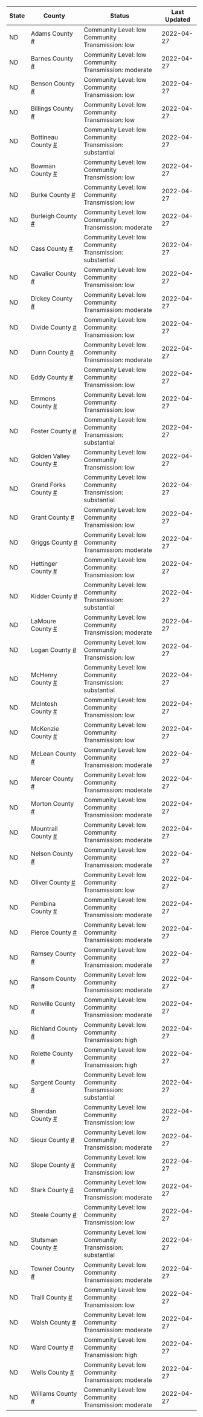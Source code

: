 State | County | Status | Last Updated
--- | --- | --- | --- 
ND | Adams County <a href="#adams_county">#</a> | <a name="adams_county"></a>Community Level: low<br/>Community Transmission: low | 2022-04-27
ND | Barnes County <a href="#barnes_county">#</a> | <a name="barnes_county"></a>Community Level: low<br/>Community Transmission: moderate | 2022-04-27
ND | Benson County <a href="#benson_county">#</a> | <a name="benson_county"></a>Community Level: low<br/>Community Transmission: low | 2022-04-27
ND | Billings County <a href="#billings_county">#</a> | <a name="billings_county"></a>Community Level: low<br/>Community Transmission: low | 2022-04-27
ND | Bottineau County <a href="#bottineau_county">#</a> | <a name="bottineau_county"></a>Community Level: low<br/>Community Transmission: substantial | 2022-04-27
ND | Bowman County <a href="#bowman_county">#</a> | <a name="bowman_county"></a>Community Level: low<br/>Community Transmission: low | 2022-04-27
ND | Burke County <a href="#burke_county">#</a> | <a name="burke_county"></a>Community Level: low<br/>Community Transmission: low | 2022-04-27
ND | Burleigh County <a href="#burleigh_county">#</a> | <a name="burleigh_county"></a>Community Level: low<br/>Community Transmission: moderate | 2022-04-27
ND | Cass County <a href="#cass_county">#</a> | <a name="cass_county"></a>Community Level: low<br/>Community Transmission: substantial | 2022-04-27
ND | Cavalier County <a href="#cavalier_county">#</a> | <a name="cavalier_county"></a>Community Level: low<br/>Community Transmission: low | 2022-04-27
ND | Dickey County <a href="#dickey_county">#</a> | <a name="dickey_county"></a>Community Level: low<br/>Community Transmission: moderate | 2022-04-27
ND | Divide County <a href="#divide_county">#</a> | <a name="divide_county"></a>Community Level: low<br/>Community Transmission: low | 2022-04-27
ND | Dunn County <a href="#dunn_county">#</a> | <a name="dunn_county"></a>Community Level: low<br/>Community Transmission: moderate | 2022-04-27
ND | Eddy County <a href="#eddy_county">#</a> | <a name="eddy_county"></a>Community Level: low<br/>Community Transmission: low | 2022-04-27
ND | Emmons County <a href="#emmons_county">#</a> | <a name="emmons_county"></a>Community Level: low<br/>Community Transmission: low | 2022-04-27
ND | Foster County <a href="#foster_county">#</a> | <a name="foster_county"></a>Community Level: low<br/>Community Transmission: substantial | 2022-04-27
ND | Golden Valley County <a href="#golden_valley_county">#</a> | <a name="golden_valley_county"></a>Community Level: low<br/>Community Transmission: low | 2022-04-27
ND | Grand Forks County <a href="#grand_forks_county">#</a> | <a name="grand_forks_county"></a>Community Level: low<br/>Community Transmission: substantial | 2022-04-27
ND | Grant County <a href="#grant_county">#</a> | <a name="grant_county"></a>Community Level: low<br/>Community Transmission: low | 2022-04-27
ND | Griggs County <a href="#griggs_county">#</a> | <a name="griggs_county"></a>Community Level: low<br/>Community Transmission: moderate | 2022-04-27
ND | Hettinger County <a href="#hettinger_county">#</a> | <a name="hettinger_county"></a>Community Level: low<br/>Community Transmission: low | 2022-04-27
ND | Kidder County <a href="#kidder_county">#</a> | <a name="kidder_county"></a>Community Level: low<br/>Community Transmission: substantial | 2022-04-27
ND | LaMoure County <a href="#lamoure_county">#</a> | <a name="lamoure_county"></a>Community Level: low<br/>Community Transmission: moderate | 2022-04-27
ND | Logan County <a href="#logan_county">#</a> | <a name="logan_county"></a>Community Level: low<br/>Community Transmission: low | 2022-04-27
ND | McHenry County <a href="#mchenry_county">#</a> | <a name="mchenry_county"></a>Community Level: low<br/>Community Transmission: substantial | 2022-04-27
ND | McIntosh County <a href="#mcintosh_county">#</a> | <a name="mcintosh_county"></a>Community Level: low<br/>Community Transmission: low | 2022-04-27
ND | McKenzie County <a href="#mckenzie_county">#</a> | <a name="mckenzie_county"></a>Community Level: low<br/>Community Transmission: low | 2022-04-27
ND | McLean County <a href="#mclean_county">#</a> | <a name="mclean_county"></a>Community Level: low<br/>Community Transmission: moderate | 2022-04-27
ND | Mercer County <a href="#mercer_county">#</a> | <a name="mercer_county"></a>Community Level: low<br/>Community Transmission: moderate | 2022-04-27
ND | Morton County <a href="#morton_county">#</a> | <a name="morton_county"></a>Community Level: low<br/>Community Transmission: moderate | 2022-04-27
ND | Mountrail County <a href="#mountrail_county">#</a> | <a name="mountrail_county"></a>Community Level: low<br/>Community Transmission: moderate | 2022-04-27
ND | Nelson County <a href="#nelson_county">#</a> | <a name="nelson_county"></a>Community Level: low<br/>Community Transmission: moderate | 2022-04-27
ND | Oliver County <a href="#oliver_county">#</a> | <a name="oliver_county"></a>Community Level: low<br/>Community Transmission: low | 2022-04-27
ND | Pembina County <a href="#pembina_county">#</a> | <a name="pembina_county"></a>Community Level: low<br/>Community Transmission: moderate | 2022-04-27
ND | Pierce County <a href="#pierce_county">#</a> | <a name="pierce_county"></a>Community Level: low<br/>Community Transmission: moderate | 2022-04-27
ND | Ramsey County <a href="#ramsey_county">#</a> | <a name="ramsey_county"></a>Community Level: low<br/>Community Transmission: moderate | 2022-04-27
ND | Ransom County <a href="#ransom_county">#</a> | <a name="ransom_county"></a>Community Level: low<br/>Community Transmission: moderate | 2022-04-27
ND | Renville County <a href="#renville_county">#</a> | <a name="renville_county"></a>Community Level: low<br/>Community Transmission: moderate | 2022-04-27
ND | Richland County <a href="#richland_county">#</a> | <a name="richland_county"></a>Community Level: low<br/>Community Transmission: high | 2022-04-27
ND | Rolette County <a href="#rolette_county">#</a> | <a name="rolette_county"></a>Community Level: low<br/>Community Transmission: high | 2022-04-27
ND | Sargent County <a href="#sargent_county">#</a> | <a name="sargent_county"></a>Community Level: low<br/>Community Transmission: substantial | 2022-04-27
ND | Sheridan County <a href="#sheridan_county">#</a> | <a name="sheridan_county"></a>Community Level: low<br/>Community Transmission: low | 2022-04-27
ND | Sioux County <a href="#sioux_county">#</a> | <a name="sioux_county"></a>Community Level: low<br/>Community Transmission: moderate | 2022-04-27
ND | Slope County <a href="#slope_county">#</a> | <a name="slope_county"></a>Community Level: low<br/>Community Transmission: low | 2022-04-27
ND | Stark County <a href="#stark_county">#</a> | <a name="stark_county"></a>Community Level: low<br/>Community Transmission: moderate | 2022-04-27
ND | Steele County <a href="#steele_county">#</a> | <a name="steele_county"></a>Community Level: low<br/>Community Transmission: low | 2022-04-27
ND | Stutsman County <a href="#stutsman_county">#</a> | <a name="stutsman_county"></a>Community Level: low<br/>Community Transmission: substantial | 2022-04-27
ND | Towner County <a href="#towner_county">#</a> | <a name="towner_county"></a>Community Level: low<br/>Community Transmission: moderate | 2022-04-27
ND | Traill County <a href="#traill_county">#</a> | <a name="traill_county"></a>Community Level: low<br/>Community Transmission: low | 2022-04-27
ND | Walsh County <a href="#walsh_county">#</a> | <a name="walsh_county"></a>Community Level: low<br/>Community Transmission: moderate | 2022-04-27
ND | Ward County <a href="#ward_county">#</a> | <a name="ward_county"></a>Community Level: low<br/>Community Transmission: high | 2022-04-27
ND | Wells County <a href="#wells_county">#</a> | <a name="wells_county"></a>Community Level: low<br/>Community Transmission: moderate | 2022-04-27
ND | Williams County <a href="#williams_county">#</a> | <a name="williams_county"></a>Community Level: low<br/>Community Transmission: moderate | 2022-04-27
